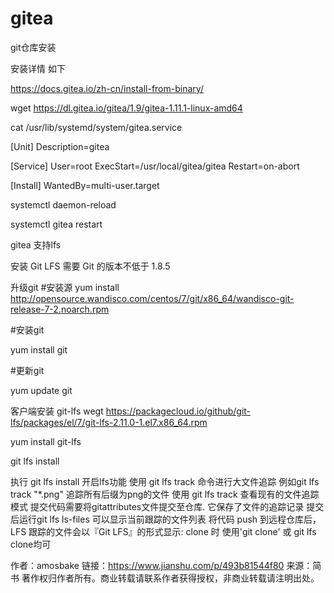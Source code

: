 # gitea
git仓库安装

安装详情 如下 

https://docs.gitea.io/zh-cn/install-from-binary/


wget  https://dl.gitea.io/gitea/1.9/gitea-1.11.1-linux-amd64

cat  /usr/lib/systemd/system/gitea.service

[Unit]
Description=gitea

[Service]
User=root
ExecStart=/usr/local/gitea/gitea
Restart=on-abort

[Install]
WantedBy=multi-user.target

systemctl daemon-reload

systemctl gitea restart

gitea 支持lfs 

安装 Git LFS 需要 Git 的版本不低于 1.8.5

升级git 
#安装源
yum install http://opensource.wandisco.com/centos/7/git/x86_64/wandisco-git-release-7-2.noarch.rpm

#安装git

yum install git

#更新git

yum update git

客户端安装 git-lfs 
wegt https://packagecloud.io/github/git-lfs/packages/el/7/git-lfs-2.11.0-1.el7.x86_64.rpm

yum install git-lfs

git lfs install

执行 git lfs install 开启lfs功能
使用 git lfs track 命令进行大文件追踪 例如git lfs track "*.png" 追踪所有后缀为png的文件
使用 git lfs track 查看现有的文件追踪模式
提交代码需要将gitattributes文件提交至仓库. 它保存了文件的追踪记录
提交后运行git lfs ls-files 可以显示当前跟踪的文件列表
将代码 push 到远程仓库后，LFS 跟踪的文件会以『Git LFS』的形式显示:
clone 时 使用'git clone' 或 git lfs clone均可

作者：amosbake
链接：https://www.jianshu.com/p/493b81544f80
来源：简书
著作权归作者所有。商业转载请联系作者获得授权，非商业转载请注明出处。


